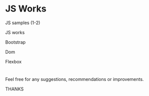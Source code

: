 # JS Works

JS samples (1-2)

JS works

Bootstrap

Dom

Flexbox

#

Feel free for any suggestions, recommendations or improvements.

THANKS
